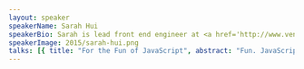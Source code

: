 ```yaml
---
layout: speaker
speakerName: Sarah Hui
speakerBio: Sarah is lead front end engineer at <a href='http://www.vendhq.com/careers'>Vend</a>’s HQ in Auckland. She’s been part of the rocketship since way back, building their famed point of sale, bringing together their rapidly expanding engineering & product team, and admiring moustaches. As a lover of JavaScript and beautiful things, she spreads the good word of technology & development, has been known to tinker with nodebots, and has recently got a bluetooth speaker that has truly impacted her life. Code life thug life.
speakerImage: 2015/sarah-hui.png
talks: [{ title: "For the Fun of JavaScript", abstract: "Fun. JavaScript. Sarah from Vend. Message Ends.", link: 'https://www.youtube.com/embed/GDh0htr3PVA' }]
---
```

